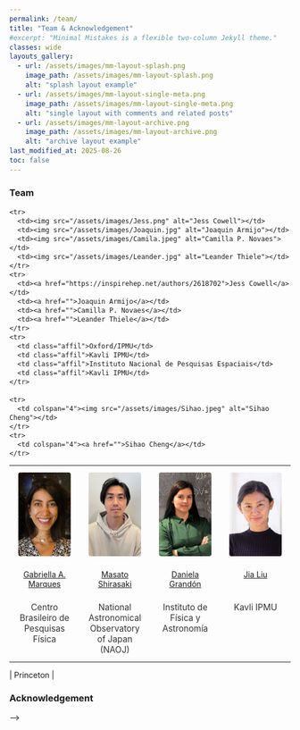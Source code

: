 ```yaml
---
permalink: /team/
title: "Team & Acknowledgement"
#excerpt: "Minimal Mistakes is a flexible two-column Jekyll theme."
classes: wide
layouts_gallery:
  - url: /assets/images/mm-layout-splash.png
    image_path: /assets/images/mm-layout-splash.png
    alt: "splash layout example"
  - url: /assets/images/mm-layout-single-meta.png
    image_path: /assets/images/mm-layout-single-meta.png
    alt: "single layout with comments and related posts"
  - url: /assets/images/mm-layout-archive.png
    image_path: /assets/images/mm-layout-archive.png
    alt: "archive layout example"
last_modified_at: 2025-08-26
toc: false
---
```


<style>
td, th {
   border: none!important;
}
</style>

 

<style>
/* Page-local styles for team layout: equal-width columns and even spacing */
.team-table { width: 100%; border-collapse: collapse; table-layout: fixed; }
.team-table col { width: 25%; }
.team-table td, .team-table th { padding: 0.75rem 1rem; text-align: center; vertical-align: top; border: none; }
.team-table img { height: 150px; object-fit: cover; display: block; margin: 0 auto; border-radius: 4px; }
.team-table .affil { font-size: 0.95rem; color: #333; }
</style>

### Team

<table class="team-table" role="table" aria-label="Team members">
  <colgroup>
    <col style="width:25%">
    <col style="width:25%">
    <col style="width:25%">
    <col style="width:25%">
  </colgroup>
  <tbody>
    <tr>
      <td><img src="/assets/images/Gabriela.jpg" alt="Gabriela A. Marques"></td>
      <td><img src="/assets/images/masato.jpg" alt="Masato Shirasaki"></td>
      <td><img src="/assets/images/Daniela.jpeg" alt="Daniela Grandón"></td>
      <td><img src="/assets/images/Jia.jpeg" alt="Jia Liu"></td>
    </tr>
    <tr>
      <td><a href="">Gabriella A. Marques</a></td>
      <td><a href="https://j-dr.github.io/">Masato Shirasaki</a></td>
      <td><a href="">Daniela Grandón</a></td>
      <td><a href="https://liuxx479.github.io">Jia Liu</a></td>
    </tr>
    <tr>
      <td class="affil">Centro Brasileiro de Pesquisas Física</td>
      <td class="affil">National Astronomical Observatory of Japan (NAOJ)</td>
      <td class="affil">Instituto de Física y Astronomía</td>
      <td class="affil">Kavli IPMU</td>
    </tr>

    <tr>
      <td><img src="/assets/images/Jess.png" alt="Jess Cowell"></td>
      <td><img src="/assets/images/Joaquin.jpg" alt="Joaquin Armijo"></td>
      <td><img src="/assets/images/Camila.jpeg" alt="Camilla P. Novaes"></td>
      <td><img src="/assets/images/Leander.jpg" alt="Leander Thiele"></td>
    </tr>
    <tr>
      <td><a href="https://inspirehep.net/authors/2618702">Jess Cowell</a></td>
      <td><a href="">Joaquin Armijo</a></td>
      <td><a href="">Camilla P. Novaes</a></td>
      <td><a href="">Leander Thiele</a></td>
    </tr>
    <tr>
      <td class="affil">Oxford/IPMU</td>
      <td class="affil">Kavli IPMU</td>
      <td class="affil">Instituto Nacional de Pesquisas Espaciais</td>
      <td class="affil">Kavli IPMU</td>
    </tr>

    <tr>
      <td colspan="4"><img src="/assets/images/Sihao.jpeg" alt="Sihao Cheng"></td>
    </tr>
    <tr>
      <td colspan="4"><a href="">Sihao Cheng</a></td>
    </tr>
  </tbody>
</table>
| Princeton | 



### Acknowledgement

 -->
